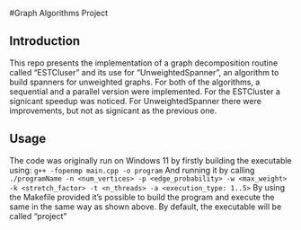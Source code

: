 #Graph Algorithms Project
## Introduction 
This repo presents the implementation of a graph decomposition routine called
“ESTCluser” and its use for “UnweightedSpanner”, an algorithm to build
spanners for unweighted graphs.
For both of the algorithms, a sequential and a parallel version were implemented.
For the ESTCluster a signicant speedup was noticed. For UnweightedSpanner there were
improvements, but not as signicant as the previous one.
## Usage 
The code was originally run on Windows 11 by firstly building the executable using:
`g++ -fopenmp main.cpp -o program`
And running it by calling
`./programName -n <num_vertices> -p <edge_probability> -w <max_weight> -k
<stretch_factor> -t <n_threads> -a <execution_type: 1..5>`
By using the Makefile provided it’s possible to build the program and execute the same in
the same way as shown above. By default, the executable will be called “project”
